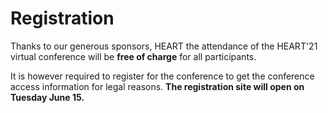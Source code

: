 # Registration

Thanks to our generous sponsors, HEART the attendance of the HEART'21 virtual conference will be **free of charge** for all participants.

It is however required to register for the conference to get the conference access information for legal reasons. **The registration site will open on Tuesday June 15.**


